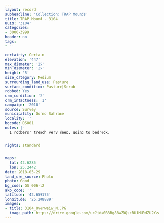 ```yaml
---
layout: record
subheadline: 'Collection: TRAP Mounds'
title: TRAP Mound - 3104
uuid: '3104'
categories:
- 3000-3999
header: no
tags:
- ''

certainty: Certain
elevation: '447'
max_diameter: '25'
min_diameter: '25'
height: '5'
size_category: Medium
surrounding_land_use: Pasture
surface_condition: Pasture|Scrub
robbed: Yes
crm_condition: '2'
crm_intactness: '1'
campaign: '2010'
source: Survey
municipality: Gorno Sahrane
locality: ''
bgcode: DS001
notes: |-
  1 robbers' trench very deep, going to bedrock.


rights: standard


maps:
  lat: 42.6285
  lon: 25.2442
date: 2018-05-29
land_use_source: Photo
photo: Good
bg_code: GS 006-12
akb_code: ''
latitude: '42.659175'
longitude: '25.208889'
images:
- title: 3104_Overweiw_N.JPG
  image_path: https://drive.google.com/uc?id=0B3Rg88wZDQscRU1MU0dZU2YzaHc
---
```

